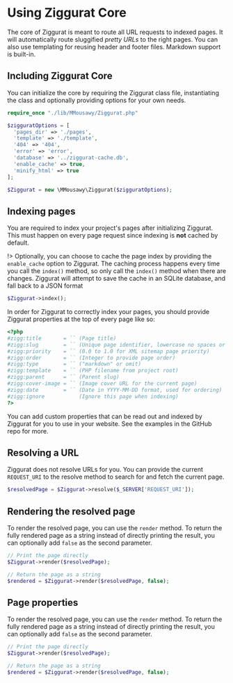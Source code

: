 # Using Ziggurat Core
The core of Ziggurat is meant to route all URL requests to indexed pages. It will automatically route sluggified _pretty URLs_ to the right pages. You can also use templating for reusing header and footer files. Markdown support is built-in.


## Including Ziggurat Core
You can initialize the core by requiring the Ziggurat class file, instantiating the class and optionally providing options for your own needs.

```php
require_once "./lib/MMousawy/Ziggurat.php"

$zigguratOptions = [
  'pages_dir' => './pages',
  'template' => './template',
  '404' => '404',
  'error' => 'error',
  'database' => '../ziggurat-cache.db',
  'enable_cache' => true,
  'minify_html' => true
];

$Ziggurat = new \MMousawy\Ziggurat($zigguratOptions);

```


## Indexing pages
You are required to index your project's pages after initializing Ziggurat. This must happen on every page request since indexing is __not__ cached by default.

!> Optionally, you can choose to cache the page index by providing the `enable_cache` option to Ziggurat. The caching process happens every time you call the `index()` method, so only call the `index()` method when there are changes. Ziggurat will attempt to save the cache in an SQLite database, and fall back to a JSON format


```php
$Ziggurat->index();
```

In order for Ziggurat to correctly index your pages, you should provide Ziggurat properties at the top of every page like so:

```php
<?php
#zigg:title       = `` (Page title)
#zigg:slug        = `` (Unique page identifier, lowercase no spaces or special characters)
#zigg:priority    = `` (0.0 to 1.0 for XML sitemap page priority)
#zigg:order       = `` (Integer to provide page order)
#zigg:type        = `` ("markdown" or omit)
#zigg:template    = `` (PHP filename from project root)
#zigg:parent      = `` (Parent slug)
#zigg:cover-image = `` (Image cover URL for the current page)
#zigg:date        = `` (Date in YYYY-MM-DD format, used for ordering)
#zigg:ignore           (Ignore this page when indexing)
?>
```

You can add custom properties that can be read out and indexed by Ziggurat for you to use in your website. See the examples in the GitHub repo for more.


## Resolving a URL
Ziggurat does not resolve URLs for you. You can provide the current `REQUEST_URI` to the resolve method to search for and fetch the current page.

```php
$resolvedPage = $Ziggurat->resolve($_SERVER['REQUEST_URI']);
```


## Rendering the resolved page
To render the resolved page, you can use the `render` method. To return the fully rendered page as a string instead of directly printing the result, you can optionally add `false` as the second parameter.

```php
// Print the page directly
$Ziggurat->render($resolvedPage);

// Return the page as a string
$rendered = $Ziggurat->render($resolvedPage, false);
```


## Page properties
To render the resolved page, you can use the `render` method. To return the fully rendered page as a string instead of directly printing the result, you can optionally add `false` as the second parameter.

```php
// Print the page directly
$Ziggurat->render($resolvedPage);

// Return the page as a string
$rendered = $Ziggurat->render($resolvedPage, false);
```
